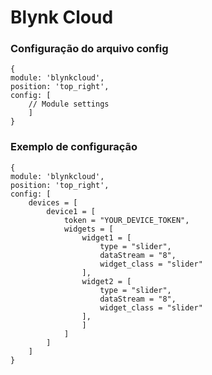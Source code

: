 # Blynk Cloud

### Configuração do arquivo config

    {
	module: 'blynkcloud',
	position: 'top_right',
	config: [
		// Module settings
		]
	}

### Exemplo de configuração

    {
	module: 'blynkcloud',
	position: 'top_right',
	config: [
		devices = [
			device1 = [
				token = "YOUR_DEVICE_TOKEN",
				widgets = [
					widget1 = [
						type = "slider",
						dataStream = "8",
						widget_class = "slider"
					],
					widget2 = [
						type = "slider",
						dataStream = "8",
						widget_class = "slider"
					],
					]
				]
			]
		]
	}
